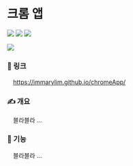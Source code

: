 # 크롬 앱
<p>
  <img src="https://img.shields.io/badge/html5-E34F26?style=flat-square&logo=html5&logoColor=white"/>
  <img src="https://img.shields.io/badge/css3-1572B6?style=flat-square&logo=css3&logoColor=white"/>
  <img src="https://img.shields.io/badge/javascript-F7DF1E?style=flat-square&logo=javascript&logoColor=white"/>
</p>

<img src="https://github.com/immarylim/chromeApp/assets/139189720/019395a4-e7db-41a2-b68c-fe79ba30ce38"/>

### 🔗 링크
　<a href="https://immarylim.github.io/chromeApp/" target="_blank">https://immarylim.github.io/chromeApp/</a>

### ✍️ 개요
　블라블라 ...

### 👀 기능
　블라블라 ...
